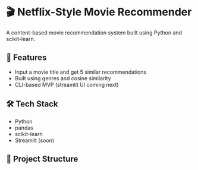 # 🎬 Netflix-Style Movie Recommender

A content-based movie recommendation system built using Python and scikit-learn.

## 🚀 Features
- Input a movie title and get 5 similar recommendations
- Built using genres and cosine similarity
- CLI-based MVP (streamlit UI coming next)

## 🛠 Tech Stack
- Python
- pandas
- scikit-learn
- Streamlit (soon)

## 📂 Project Structure
